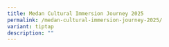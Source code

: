 ```yaml
---
title: Medan Cultural Immersion Journey 2025
permalink: /medan-cultural-immersion-journey-2025/
variant: tiptap
description: ""
---
```

